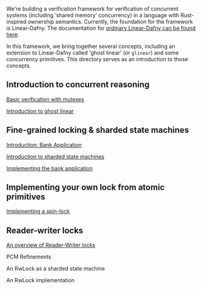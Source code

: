 We're building a verification framework for verification of concurrent systems (including ‘shared memory’ concurrency) in a language with Rust-inspired ownership semantics.
Currently, the foundation for the framework is Linear-Dafny. The documentation for [ordinary Linear-Dafny can be found here](https://github.com/secure-foundations/dafny/tree/betr/docs/Linear).

In this framework, we bring together several concepts, including an extension to Linear-Dafny called 'ghost linear' (or `glinear`) and some concurrency primitives.
This directory serves as an introduction to those concepts.

## Introduction to concurrent reasoning

[Basic verification with mutexes](MutexIntro.md)

[Introduction to ghost linear](GhostLinearIntro.md)

## Fine-grained locking & sharded state machines

[Introduction: Bank Application](BankIntro.md)

[Introduction to sharded state machines](ShardedStateMachines.md)

[Implementing the bank application](BankImplementation.md)

## Implementing your own lock from atomic primitives

[Implementing a spin-lock](SpinLock.md)

## Reader-writer locks

[An overview of Reader-Writer locks](RWLockOverview.md)

PCM Refinements

An RwLock as a sharded state machine

An RwLock implementation
